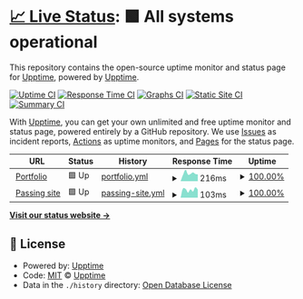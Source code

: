 # [📈 Live Status](https://upptime.github.io/upptime): <!--live status--> **🟩 All systems operational**

This repository contains the open-source uptime monitor and status page for [Upptime](https://upptime.js.org), powered by [Upptime](https://github.com/upptime/upptime).

[![Uptime CI](https://github.com/flyingturtlelabs/status-page/workflows/Uptime%20CI/badge.svg)](https://github.com/flyingturtlelabs/status-page/actions?query=workflow%3A%22Uptime+CI%22)
[![Response Time CI](https://github.com/flyingturtlelabs/status-page/workflows/Response%20Time%20CI/badge.svg)](https://github.com/flyingturtlelabs/status-page/actions?query=workflow%3A%22Response+Time+CI%22)
[![Graphs CI](https://github.com/flyingturtlelabs/status-page/workflows/Graphs%20CI/badge.svg)](https://github.com/flyingturtlelabs/status-page/actions?query=workflow%3A%22Graphs+CI%22)
[![Static Site CI](https://github.com/flyingturtlelabs/status-page/workflows/Static%20Site%20CI/badge.svg)](https://github.com/flyingturtlelabs/status-page/actions?query=workflow%3A%22Static+Site+CI%22)
[![Summary CI](https://github.com/flyingturtlelabs/status-page/workflows/Summary%20CI/badge.svg)](https://github.com/flyingturtlelabs/status-page/actions?query=workflow%3A%22Summary+CI%22)

With [Upptime](https://upptime.js.org), you can get your own unlimited and free uptime monitor and status page, powered entirely by a GitHub repository. We use [Issues](https://github.com/upptime/upptime/issues) as incident reports, [Actions](https://github.com/flyingturtlelabs/status-page/actions) as uptime monitors, and [Pages](https://upptime.github.io/upptime) for the status page.

<!--start: status pages-->
<!-- This summary is generated by Upptime (https://github.com/upptime/upptime) -->
<!-- Do not edit this manually, your changes will be overwritten -->
<!-- prettier-ignore -->
| URL | Status | History | Response Time | Uptime |
| --- | ------ | ------- | ------------- | ------ |
| <img alt="" src="https://favicons.githubusercontent.com/aneem.dev" height="13"> [Portfolio](https://aneem.dev) | 🟩 Up | [portfolio.yml](https://github.com/flyingturtlelabs/status-page/commits/HEAD/history/portfolio.yml) | <details><summary><img alt="Response time graph" src="./graphs/portfolio/response-time-week.png" height="20"> 216ms</summary><br><a href="https://flyingturtlelabs.github.io/status-page/history/portfolio"><img alt="Response time 291" src="https://img.shields.io/endpoint?url=https%3A%2F%2Fraw.githubusercontent.com%2Fflyingturtlelabs%2Fstatus-page%2FHEAD%2Fapi%2Fportfolio%2Fresponse-time.json"></a><br><a href="https://flyingturtlelabs.github.io/status-page/history/portfolio"><img alt="24-hour response time 68" src="https://img.shields.io/endpoint?url=https%3A%2F%2Fraw.githubusercontent.com%2Fflyingturtlelabs%2Fstatus-page%2FHEAD%2Fapi%2Fportfolio%2Fresponse-time-day.json"></a><br><a href="https://flyingturtlelabs.github.io/status-page/history/portfolio"><img alt="7-day response time 216" src="https://img.shields.io/endpoint?url=https%3A%2F%2Fraw.githubusercontent.com%2Fflyingturtlelabs%2Fstatus-page%2FHEAD%2Fapi%2Fportfolio%2Fresponse-time-week.json"></a><br><a href="https://flyingturtlelabs.github.io/status-page/history/portfolio"><img alt="30-day response time 310" src="https://img.shields.io/endpoint?url=https%3A%2F%2Fraw.githubusercontent.com%2Fflyingturtlelabs%2Fstatus-page%2FHEAD%2Fapi%2Fportfolio%2Fresponse-time-month.json"></a><br><a href="https://flyingturtlelabs.github.io/status-page/history/portfolio"><img alt="1-year response time 291" src="https://img.shields.io/endpoint?url=https%3A%2F%2Fraw.githubusercontent.com%2Fflyingturtlelabs%2Fstatus-page%2FHEAD%2Fapi%2Fportfolio%2Fresponse-time-year.json"></a></details> | <details><summary><a href="https://flyingturtlelabs.github.io/status-page/history/portfolio">100.00%</a></summary><a href="https://flyingturtlelabs.github.io/status-page/history/portfolio"><img alt="All-time uptime 99.97%" src="https://img.shields.io/endpoint?url=https%3A%2F%2Fraw.githubusercontent.com%2Fflyingturtlelabs%2Fstatus-page%2FHEAD%2Fapi%2Fportfolio%2Fuptime.json"></a><br><a href="https://flyingturtlelabs.github.io/status-page/history/portfolio"><img alt="24-hour uptime 100.00%" src="https://img.shields.io/endpoint?url=https%3A%2F%2Fraw.githubusercontent.com%2Fflyingturtlelabs%2Fstatus-page%2FHEAD%2Fapi%2Fportfolio%2Fuptime-day.json"></a><br><a href="https://flyingturtlelabs.github.io/status-page/history/portfolio"><img alt="7-day uptime 100.00%" src="https://img.shields.io/endpoint?url=https%3A%2F%2Fraw.githubusercontent.com%2Fflyingturtlelabs%2Fstatus-page%2FHEAD%2Fapi%2Fportfolio%2Fuptime-week.json"></a><br><a href="https://flyingturtlelabs.github.io/status-page/history/portfolio"><img alt="30-day uptime 100.00%" src="https://img.shields.io/endpoint?url=https%3A%2F%2Fraw.githubusercontent.com%2Fflyingturtlelabs%2Fstatus-page%2FHEAD%2Fapi%2Fportfolio%2Fuptime-month.json"></a><br><a href="https://flyingturtlelabs.github.io/status-page/history/portfolio"><img alt="1-year uptime 99.97%" src="https://img.shields.io/endpoint?url=https%3A%2F%2Fraw.githubusercontent.com%2Fflyingturtlelabs%2Fstatus-page%2FHEAD%2Fapi%2Fportfolio%2Fuptime-year.json"></a></details>
| <img alt="" src="https://favicons.githubusercontent.com/google.com" height="13"> [Passing site](https://google.com) | 🟩 Up | [passing-site.yml](https://github.com/flyingturtlelabs/status-page/commits/HEAD/history/passing-site.yml) | <details><summary><img alt="Response time graph" src="./graphs/passing-site/response-time-week.png" height="20"> 103ms</summary><br><a href="https://flyingturtlelabs.github.io/status-page/history/passing-site"><img alt="Response time 154" src="https://img.shields.io/endpoint?url=https%3A%2F%2Fraw.githubusercontent.com%2Fflyingturtlelabs%2Fstatus-page%2FHEAD%2Fapi%2Fpassing-site%2Fresponse-time.json"></a><br><a href="https://flyingturtlelabs.github.io/status-page/history/passing-site"><img alt="24-hour response time 76" src="https://img.shields.io/endpoint?url=https%3A%2F%2Fraw.githubusercontent.com%2Fflyingturtlelabs%2Fstatus-page%2FHEAD%2Fapi%2Fpassing-site%2Fresponse-time-day.json"></a><br><a href="https://flyingturtlelabs.github.io/status-page/history/passing-site"><img alt="7-day response time 103" src="https://img.shields.io/endpoint?url=https%3A%2F%2Fraw.githubusercontent.com%2Fflyingturtlelabs%2Fstatus-page%2FHEAD%2Fapi%2Fpassing-site%2Fresponse-time-week.json"></a><br><a href="https://flyingturtlelabs.github.io/status-page/history/passing-site"><img alt="30-day response time 133" src="https://img.shields.io/endpoint?url=https%3A%2F%2Fraw.githubusercontent.com%2Fflyingturtlelabs%2Fstatus-page%2FHEAD%2Fapi%2Fpassing-site%2Fresponse-time-month.json"></a><br><a href="https://flyingturtlelabs.github.io/status-page/history/passing-site"><img alt="1-year response time 154" src="https://img.shields.io/endpoint?url=https%3A%2F%2Fraw.githubusercontent.com%2Fflyingturtlelabs%2Fstatus-page%2FHEAD%2Fapi%2Fpassing-site%2Fresponse-time-year.json"></a></details> | <details><summary><a href="https://flyingturtlelabs.github.io/status-page/history/passing-site">100.00%</a></summary><a href="https://flyingturtlelabs.github.io/status-page/history/passing-site"><img alt="All-time uptime 100.00%" src="https://img.shields.io/endpoint?url=https%3A%2F%2Fraw.githubusercontent.com%2Fflyingturtlelabs%2Fstatus-page%2FHEAD%2Fapi%2Fpassing-site%2Fuptime.json"></a><br><a href="https://flyingturtlelabs.github.io/status-page/history/passing-site"><img alt="24-hour uptime 100.00%" src="https://img.shields.io/endpoint?url=https%3A%2F%2Fraw.githubusercontent.com%2Fflyingturtlelabs%2Fstatus-page%2FHEAD%2Fapi%2Fpassing-site%2Fuptime-day.json"></a><br><a href="https://flyingturtlelabs.github.io/status-page/history/passing-site"><img alt="7-day uptime 100.00%" src="https://img.shields.io/endpoint?url=https%3A%2F%2Fraw.githubusercontent.com%2Fflyingturtlelabs%2Fstatus-page%2FHEAD%2Fapi%2Fpassing-site%2Fuptime-week.json"></a><br><a href="https://flyingturtlelabs.github.io/status-page/history/passing-site"><img alt="30-day uptime 100.00%" src="https://img.shields.io/endpoint?url=https%3A%2F%2Fraw.githubusercontent.com%2Fflyingturtlelabs%2Fstatus-page%2FHEAD%2Fapi%2Fpassing-site%2Fuptime-month.json"></a><br><a href="https://flyingturtlelabs.github.io/status-page/history/passing-site"><img alt="1-year uptime 100.00%" src="https://img.shields.io/endpoint?url=https%3A%2F%2Fraw.githubusercontent.com%2Fflyingturtlelabs%2Fstatus-page%2FHEAD%2Fapi%2Fpassing-site%2Fuptime-year.json"></a></details>

<!--end: status pages-->

[**Visit our status website →**](https://upptime.github.io/upptime)

## 📄 License

- Powered by: [Upptime](https://github.com/upptime/upptime)
- Code: [MIT](./LICENSE) © [Upptime](https://upptime.js.org)
- Data in the `./history` directory: [Open Database License](https://opendatacommons.org/licenses/odbl/1-0/)

